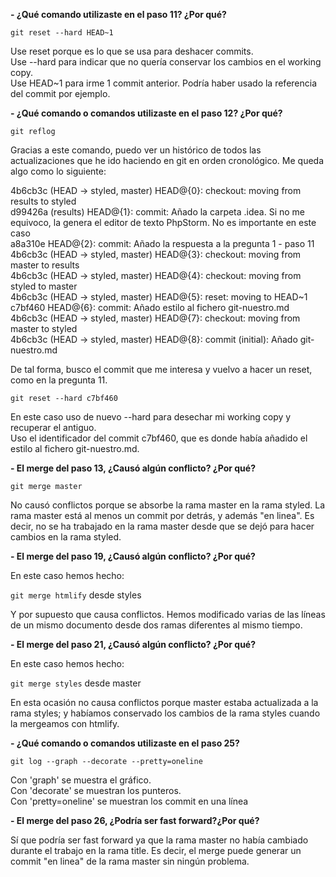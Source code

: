 **- ¿Qué comando utilizaste en el paso 11? ¿Por qué?**

`git reset --hard HEAD~1`

Use reset porque es lo que se usa para deshacer commits. <br>
Use --hard para indicar que no quería conservar los cambios en el working copy. <br>
Use HEAD~1 para irme 1 commit anterior. Podría haber usado la referencia del commit por ejemplo.

**- ¿Qué comando o comandos utilizaste en el paso 12? ¿Por qué?**

`git reflog`

Gracias a este comando, puedo ver un histórico de todos las actualizaciones que he ido haciendo en git en orden cronológico. Me queda algo como lo siguiente: <br>

4b6cb3c (HEAD -> styled, master) HEAD@{0}: checkout: moving from results to styled<br>
d99426a (results) HEAD@{1}: commit: Añado la carpeta .idea. Si no me equivoco, la genera el editor de texto PhpStorm. No es importante en este caso<br>
a8a310e HEAD@{2}: commit: Añado la respuesta a la pregunta 1 - paso 11<br>
4b6cb3c (HEAD -> styled, master) HEAD@{3}: checkout: moving from master to results<br>
4b6cb3c (HEAD -> styled, master) HEAD@{4}: checkout: moving from styled to master<br>
4b6cb3c (HEAD -> styled, master) HEAD@{5}: reset: moving to HEAD~1<br>
c7bf460 HEAD@{6}: commit: Añado estilo al fichero git-nuestro.md<br>
4b6cb3c (HEAD -> styled, master) HEAD@{7}: checkout: moving from master to styled<br>
4b6cb3c (HEAD -> styled, master) HEAD@{8}: commit (initial): Añado git-nuestro.md<br>

De tal forma, busco el commit que me interesa y vuelvo a hacer un reset, como en la pregunta 11.

`git reset --hard c7bf460`

En este caso uso de nuevo --hard para desechar mi working copy y recuperar el antiguo.<br>
Uso el identificador del commit c7bf460, que es donde había añadido el estilo al fichero git-nuestro.md.

**- El merge del paso 13, ¿Causó algún conflicto? ¿Por qué?**

`git merge master`

No causó conflictos porque se absorbe la rama master en la rama styled. La rama master está al menos un commit por detrás, y además "en linea". Es decir, no se ha trabajado en la rama master desde que se dejó para hacer cambios en la rama styled.

**- El merge del paso 19, ¿Causó algún conflicto? ¿Por qué?**

En este caso hemos hecho:
 
 `git merge htmlify` desde styles
 
 Y por supuesto que causa conflictos. Hemos modificado varias de las líneas de un mismo documento desde dos ramas diferentes al mismo tiempo.
 
 **- El merge del paso 21, ¿Causó algún conflicto? ¿Por qué?**
 
 En este caso hemos hecho:
  
  `git merge styles` desde master
  
 En esta ocasión no causa conflictos porque master estaba actualizada a la rama styles; y habíamos conservado los cambios de la rama styles cuando la mergeamos con htmlify.
  
 
**- ¿Qué comando o comandos utilizaste en el paso 25?**
 
  `git log --graph --decorate --pretty=oneline`
  
  Con 'graph' se muestra el gráfico.<br>
  Con 'decorate' se muestran los punteros.<br>
  Con 'pretty=oneline' se muestran los commit en una línea
  
**- El merge del paso 26, ¿Podría ser fast forward?¿Por qué?**

Sí que podría ser fast forward ya que la rama master no había cambiado durante el trabajo en la rama title. Es decir, el merge puede generar un commit "en linea" de la rama master sin ningún problema.  
  